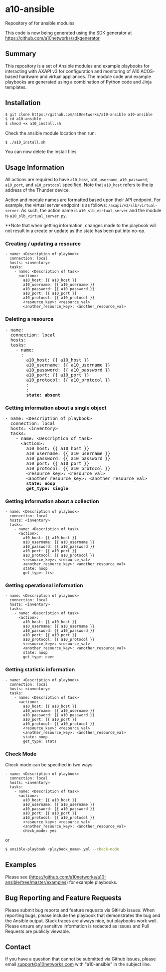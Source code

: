 # a10-ansible
Repository of for ansible modules

This code is now being generated using the SDK generator at https://github.com/a10networks/sdkgenerator

## Summary
This repository is a set of Ansible modules and example playbooks for interacting with AXAPI v3 for configuration and monitoring of A10 ACOS-based hardware and virtual appliances. The module code and example playbooks are generated using a combination of Python code and Jinja templates.

## Installation
```bash
$ git clone https://github.com/a10networks/a10-ansible a10-ansible
$ cd a10-ansible 
$ chmod +x a10_install.sh
```

Check the ansible module location then run:

```
$ ./a10_install.sh
```

You can now delete the install files 

## Usage Information
All actions are required to have `a10_host`, `a10_username`, `a10_password`, `a10_port`, and `a10_protocol` specified. Note that `a10_host` refers to the ip address of the Thunder device.

Action and module names are formatted based upon their API endpoint. For example, the virtual server endpoint is as follows: `/axapi/v3/slb/virtual-server`. As such, the action name is `a10_slb_virtual_server` and the module is `a10_slb_virtual_server.py`. 

**Note that when getting information, changes made to the playbook will not result in a create or update as the state has been put into no-op.

### Creating / updating a resource
```
- name: <Description of playbook>
  connection: local
  hosts: <inventory>
  tasks:
    - name: <Description of task>
      <action>:
        a10_host: {{ a10_host }}
        a10_username: {{ a10_username }}
        a10_password: {{ a10_password }}
        a10_port: {{ a10_port }}
        a10_protocol: {{ a10_protocol }}
        <resource_key>: <resource_val>
        <another_resource_key>: <another_resource_val>
```

### Deleting a resource
<pre>
- name: <Description of playbook>
  connection: local
  hosts: <inventory>
  tasks:
    - name: <Description of task>
      <action>:
        a10_host: {{ a10_host }}
        a10_username: {{ a10_username }}
        a10_password: {{ a10_password }}
        a10_port: {{ a10_port }}
        a10_protocol: {{ a10_protocol }}
        <resource_key>: <resource_val>
        <another_resource_key>: <another_resource_val>
        <b>state: absent</b>
</pre>

### Getting information about a single object
<pre>
- name: &lt;Description of playbook&gt;
  connection: local
  hosts: &lt;inventory&gt;
  tasks:
    - name: &lt;Description of task&gt;
      &lt;action&gt;:
        a10_host: {{ a10_host }}
        a10_username: {{ a10_username }}
        a10_password: {{ a10_password }}
        a10_port: {{ a10_port }}
        a10_protocol: {{ a10_protocol }}
        &lt;resource_key&gt;: &lt;resource_val&gt;
        &lt;another_resource_key&gt;: &lt;another_resource_val&gt;
        <b>state: noop</b>
        <b>get_type: single</b> 
</pre>

### Getting information about a collection
```
- name: <Description of playbook>
  connection: local
  hosts: <inventory>
  tasks:
    - name: <Description of task>
      <action>:
        a10_host: {{ a10_host }}
        a10_username: {{ a10_username }}
        a10_password: {{ a10_password }}
        a10_port: {{ a10_port }}
        a10_protocol: {{ a10_protocol }}
        <resource_key>: <resource_val>
        <another_resource_key>: <another_resource_val>
        state: noop
        get_type: list
```

### Getting operational information
```
- name: <Description of playbook>
  connection: local
  hosts: <inventory>
  tasks:
    - name: <Description of task>
      <action>:
        a10_host: {{ a10_host }}
        a10_username: {{ a10_username }}
        a10_password: {{ a10_password }}
        a10_port: {{ a10_port }}
        a10_protocol: {{ a10_protocol }}
        <resource_key>: <resource_val>
        <another_resource_key>: <another_resource_val>
        state: noop
        get_type: oper
```

### Getting statistic information
```
- name: <Description of playbook>
  connection: local
  hosts: <inventory>
  tasks:
    - name: <Description of task>
      <action>:
        a10_host: {{ a10_host }}
        a10_username: {{ a10_username }}
        a10_password: {{ a10_password }}
        a10_port: {{ a10_port }}
        a10_protocol: {{ a10_protocol }}
        <resource_key>: <resource_val>
        <another_resource_key>: <another_resource_val>
        state: noop
        get_type: stats
```

### Check Mode
Check mode can be specified in two ways:
 
```
- name: <Description of playbook>
  connection: local
  hosts: <inventory>
  tasks:
    - name: <Description of task>
      <action>:
        a10_host: {{ a10_host }}
        a10_username: {{ a10_username }}
        a10_password: {{ a10_password }}
        a10_port: {{ a10_port }}
        a10_protocol: {{ a10_protocol }}
        <resource_key>: <resource_val>
        <another_resource_key>: <another_resource_val>
        check_mode: yes
```

or

```bash
$ ansible-playbook <playbook_name>.yml --check-mode
```

## Examples
Please see (https://github.com/a10networks/a10-ansible/tree/master/examples) for example playbooks.

## Bug Reporting and Feature Requests
Please submit bug reports and feature requests via GitHub issues. When reporting bugs, please include the playbook that demonstrates the bug and the Ansible output. Stack traces are always nice, but playbooks work well. Please ensure any sensitive information is redacted as Issues and Pull Requests are publicly viewable.

## Contact
If you have a question that cannot be submitted via Github Issues, please email support@a10networks.com with "a10-ansible" in the subject line. 
